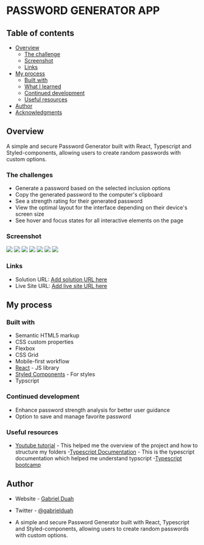 # PASSWORD GENERATOR APP




## Table of contents

- [Overview](#overview)
  - [The challenge](#the-challenge)
  - [Screenshot](#screenshot)
  - [Links](#links)
- [My process](#my-process)
  - [Built with](#built-with)
  - [What I learned](#what-i-learned)
  - [Continued development](#continued-development)
  - [Useful resources](#useful-resources)
- [Author](#author)
- [Acknowledgments](#acknowledgments)

## Overview
A simple and secure Password Generator built with React, Typescript and Styled-components, allowing users to create random passwords with custom options.

### The challenges

- Generate a password based on the selected inclusion options
- Copy the generated password to the computer's clipboard
- See a strength rating for their generated password
- View the optimal layout for the interface depending on their device's screen size
- See hover and focus states for all interactive elements on the page

### Screenshot

![](/Screenshot%202023-12-21%20110320.png)
![](/Screenshot%202023-12-21%20110301.png)
![](/Screenshot%202023-12-21%20110337.png)
![](/Screenshot%202023-12-21%20110358.png)
![](/Screenshot%202023-12-21%20110438.png)
![](/Screenshot%202023-12-21%20110504.png)
![](/Screenshot%202023-12-21%20110521.png)

### Links

- Solution URL: [Add solution URL here](https://github.com/Gabrielduah055/amalitechPassword)
- Live Site URL: [Add live site URL here](https://luminous-blancmange-58058c.netlify.app)


## My process

### Built with

- Semantic HTML5 markup
- CSS custom properties
- Flexbox
- CSS Grid
- Mobile-first workflow
- [React](https://reactjs.org/) - JS library
- [Styled Components](https://styled-components.com/) - For styles
- Typscript


### Continued development

- Enhance password strength analysis for better user guidance
- Option to save and manage favorite password


### Useful resources
- [Youtube tutorial](https://www.youtube.com/watch?v=G-2mnjv0des&t=928s&pp=ygUjcGFzc3dvcmQgZ2VuZXJhdG9yIHVzaW5nIHR5cGVzY3JpcHQ%3D) - This helped me the overview of the project and how to structure my folders
-[Typescript Documentation](https://www.typescriptlang.org/docs/) - This is the typescript documentation which helped me understand typscript
-[Typescript bootcamp](https://angular-university.io/course/typescript-bootcamp)


## Author

- Website - [Gabriel Duah]()
- Twitter - [@gabrielduah](https://www.twitter.com/gabrielduah8)

- A simple and secure Password Generator built with React, Typescript and Styled-components, allowing users to create random passwords with custom options.

